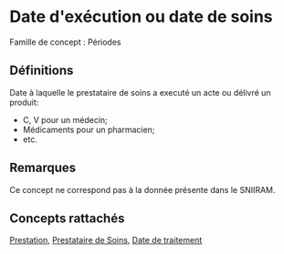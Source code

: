# Date d'exécution ou date de soins 
<!-- SPDX-License-Identifier: MPL-2.0 -->

Famille de concept : Périodes

## Définitions

Date à laquelle le prestataire de soins a executé un acte ou délivré un produit:
- C, V pour un médecin;
- Médicaments pour un pharmacien;
- etc.

## Remarques

Ce concept ne correspond pas à la donnée présente dans le SNIIRAM.

## Concepts rattachés

[Prestation](prestation.md), [Prestataire de Soins](prestataire_de_soins.md), [Date de traitement](date_de_traitement.md)


